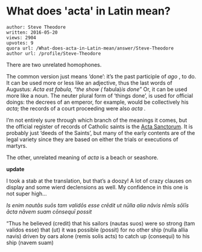# What does 'acta' in Latin mean?

	author: Steve Theodore
	written: 2016-05-20
	views: 2904
	upvotes: 9
	quora url: /What-does-acta-in-Latin-mean/answer/Steve-Theodore
	author url: /profile/Steve-Theodore


There are two unrelated homophones.

The common version just means ‘done’: it’s the past participle of _ago_ , to do. It can be used more or less like an adjective, thus the last words of Augustus: _Acta est fabula, “the show (_ fabula)_is done”_ Or, it can be used more like a noun. The neuter plural form of ‘things done’, is used for official doings: the decrees of an emperor, for example, would be collectively his _acta;_ the records of a court proceeding were also _acta ._ 

I’m not entirely sure through which branch of the meanings it comes, but the official register of records of Catholic saints is the [Acta Sanctorum](https://archive.org/details/actasanctorum01unse). It is probably just ‘deeds of the Saints’, but many of the early contents are of the legal variety since they are based on either the trials or executions of martyrs.

The other, unrelated meaning of _acta_ is a beach or seashore.

__update__ 

I took a stab at the translation, but that’s a doozy! A lot of crazy clauses on display and some wierd declensions as well. My confidence in this one is not super high…

_Is enim nautās suōs tam validōs esse crēdit ut nūlla alia nāvis rēmīs sōlīs ācta nāvem suam cōnsequī possit_ 

“Thus he believed (credit) that his sailors (nautas suos) were so strong (tam validos esse) that (ut) it was possible (possit) for no other ship (nulla allia navis) driven by oars alone (remis solis acts) to catch up (consequi) to his ship (navem suam)

